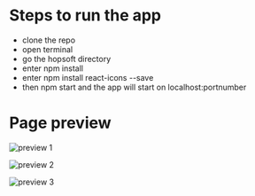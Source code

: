# Steps to run the app
- clone the repo
- open terminal 
- go the hopsoft directory
- enter npm install 
- enter npm install react-icons --save
- then npm start and the app will start on localhost:portnumber

# Page preview

![preview 1](https://user-images.githubusercontent.com/127226529/232824836-47dd5ac0-7be0-4513-a00d-d0061f2bf29e.png)

![preview 2](https://user-images.githubusercontent.com/127226529/232824885-07bd2a63-33bb-48ed-935a-9bb6b6856fa4.png)

![preview 3](https://user-images.githubusercontent.com/127226529/232824950-ec3f8a8a-8fe3-4302-940e-eb989be83380.png)

